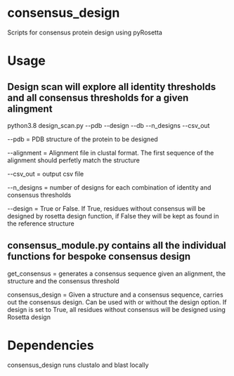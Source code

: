 # consensus_design
Scripts for consensus protein design using pyRosetta

# Usage

## Design scan will explore all identity thresholds and all consensus thresholds for a given alingment

python3.8 design_scan.py --pdb  --design  --db  --n_designs --csv_out 


--pdb = PDB structure of the protein to be designed

--alignment = Alignment file in clustal format. The first sequence of the alignment should perfetly match the structure

--csv_out = output csv file

--n_designs = number of designs for each combination of identity and consensus thresholds

--design = True or False. If True, residues without consensus will be designed by rosetta design function, if False they will be kept as found in the reference structure

## consensus_module.py contains all the individual functions for bespoke consensus design

get_consensus = generates a consensus sequence given an alignment, the structure and the consensus threshold

consensus_design = Given a structure and a consensus sequence, carries out the consensus design. Can be used with or without the design option. If design is set to True, all residues without consensus will be designed using Rosetta design

# Dependencies

consensus_design runs clustalo and blast locally


